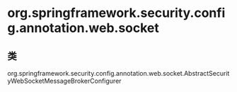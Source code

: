 # org.springframework.security.config.annotation.web.socket

## 类

org.springframework.security.config.annotation.web.socket.AbstractSecurityWebSocketMessageBrokerConfigurer




